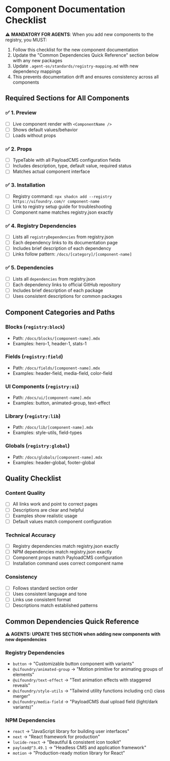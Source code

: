 # Component Documentation Checklist

⚠️ **MANDATORY FOR AGENTS**: When you add new components to the registry, you MUST:

1. Follow this checklist for the new component documentation
2. Update the "Common Dependencies Quick Reference" section below with any new packages
3. Update `.agent-os/standards/registry-mapping.md` with new dependency mappings
4. This prevents documentation drift and ensures consistency across all components

## Required Sections for All Components

### ✅ 1. Preview

- [ ] Live component render with `<ComponentName />`
- [ ] Shows default values/behavior
- [ ] Loads without props

### ✅ 2. Props

- [ ] TypeTable with all PayloadCMS configuration fields
- [ ] Includes description, type, default value, required status
- [ ] Matches actual component interface

### ✅ 3. Installation

- [ ] Registry command: `npx shadcn add --registry https://uifoundry.com/r component-name`
- [ ] Link to registry setup guide for troubleshooting
- [ ] Component name matches registry.json exactly

### ✅ 4. Registry Dependencies

- [ ] Lists all `registryDependencies` from registry.json
- [ ] Each dependency links to its documentation page
- [ ] Includes brief description of each dependency
- [ ] Links follow pattern: `/docs/[category]/[component-name]`

### ✅ 5. Dependencies

- [ ] Lists all `dependencies` from registry.json
- [ ] Each dependency links to official GitHub repository
- [ ] Includes brief description of each package
- [ ] Uses consistent descriptions for common packages

## Component Categories and Paths

### Blocks (`registry:block`)

- Path: `/docs/blocks/[component-name].mdx`
- Examples: hero-1, header-1, stats-1

### Fields (`registry:field`)

- Path: `/docs/fields/[component-name].mdx`
- Examples: header-field, media-field, color-field

### UI Components (`registry:ui`)

- Path: `/docs/ui/[component-name].mdx`
- Examples: button, animated-group, text-effect

### Library (`registry:lib`)

- Path: `/docs/lib/[component-name].mdx`
- Examples: style-utils, field-types

### Globals (`registry:global`)

- Path: `/docs/globals/[component-name].mdx`
- Examples: header-global, footer-global

## Quality Checklist

### Content Quality

- [ ] All links work and point to correct pages
- [ ] Descriptions are clear and helpful
- [ ] Examples show realistic usage
- [ ] Default values match component configuration

### Technical Accuracy

- [ ] Registry dependencies match registry.json exactly
- [ ] NPM dependencies match registry.json exactly
- [ ] Component props match PayloadCMS configuration
- [ ] Installation command uses correct component name

### Consistency

- [ ] Follows standard section order
- [ ] Uses consistent language and tone
- [ ] Links use consistent format
- [ ] Descriptions match established patterns

## Common Dependencies Quick Reference

**⚠️ AGENTS: UPDATE THIS SECTION when adding new components with new dependencies**

### Registry Dependencies

- `button` → "Customizable button component with variants"
- `@uifoundry/animated-group` → "Motion primitive for animating groups of elements"
- `@uifoundry/text-effect` → "Text animation effects with staggered reveals"
- `@uifoundry/style-utils` → "Tailwind utility functions including cn() class merger"
- `@uifoundry/media-field` → "PayloadCMS dual upload field (light/dark variants)"

### NPM Dependencies

- `react` → "JavaScript library for building user interfaces"
- `next` → "React framework for production"
- `lucide-react` → "Beautiful & consistent icon toolkit"
- `payload@^3.49.1` → "Headless CMS and application framework"
- `motion` → "Production-ready motion library for React"
